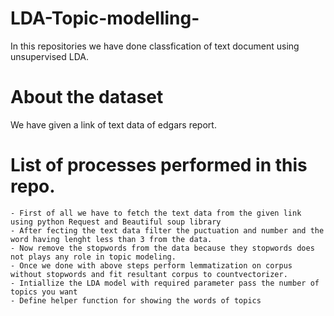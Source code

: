 # LDA-Topic-modelling-
In this repositories we have done classfication of text document using unsupervised LDA.

# About the dataset 
We have given a link of text data of edgars report.

# List of processes performed in this repo.
    - First of all we have to fetch the text data from the given link using python Request and Beautiful soup library
    - After fecting the text data filter the puctuation and number and the word having lenght less than 3 from the data.
    - Now remove the stopwords from the data because they stopwords does not plays any role in topic modeling.
    - Once we done with above steps perform lemmatization on corpus without stopwords and fit resultant corpus to countvectorizer.
    - Intiallize the LDA model with required parameter pass the number of topics you want
    - Define helper function for showing the words of topics 



